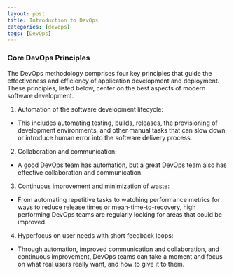 ```yaml
---
layout: post
title: Introduction to DevOps
categories: [devops]
tags: [DevOps]
---
```


### Core DevOps Principles
The DevOps methodology comprises four key principles that guide the effectiveness and efficiency of application development and deployment. These principles, listed below, center on the best aspects of modern software development.

1. Automation of the software development lifecycle:
-   This includes automating testing, builds, releases, the provisioning of development environments, and other manual tasks that can slow down or introduce human error into the software delivery process.
2. Collaboration and communication:
-  A good DevOps team has automation, but a great DevOps team also has effective collaboration and communication.
3. Continuous improvement and minimization of waste:
- From automating repetitive tasks to watching performance metrics for ways to reduce release times or mean-time-to-recovery, high performing DevOps teams are regularly looking for areas that could be improved.
4. Hyperfocus on user needs with short feedback loops:
- Through automation, improved communication and collaboration, and continuous improvement, DevOps teams can take a moment and focus on what real users really want, and how to give it to them.